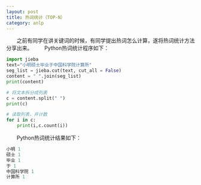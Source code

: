 ```yaml
---
layout: post
title: 热词统计（TOP-N）
category: anlp
---
```

&emsp;&emsp;之前有同学在讲关键词的时候，有同学提出热词怎么计算，遂将热词统计方法分享出来。
&emsp;&emsp;Python热词统计程序如下： 
``` python
import jieba
text="小明硕士毕业于中国科学院计算所"
seg_list = jieba.cut(text, cut_all = False)  
content = " ".join(seg_list)
print(content)

# 将文本拆分成列表
c = content.split(" ")
print(c)

# 读取列表，并计数
for i in c:
    print(i,c.count(i))
```

&emsp;&emsp;Python热词统计结果如下： 
``` python
小明 1
硕士 1
毕业 1
于 1
中国科学院 1
计算所 1
```